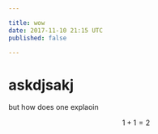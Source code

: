 ```yaml
---

title: wow
date: 2017-11-10 21:15 UTC
published: false

---
```



# askdjsakj


but how does one explaoin

$$1 + 1 = 2$$